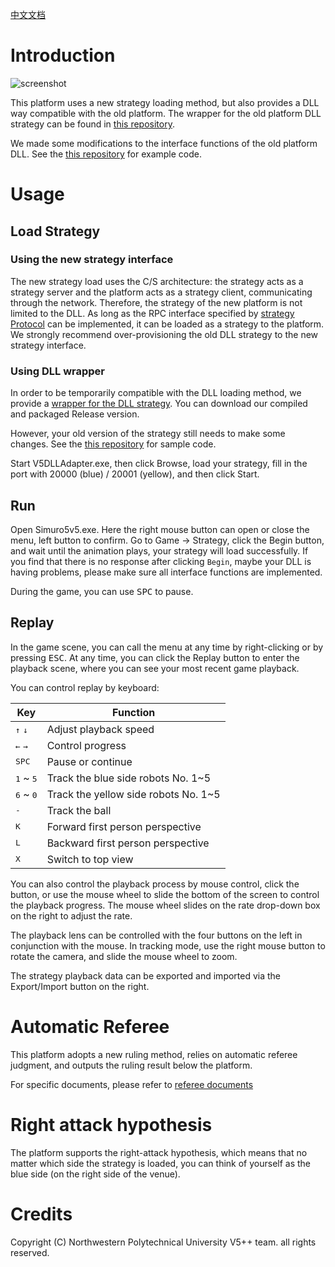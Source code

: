 [中文文档](https://github.com/npuv5pp/Simuro5v5/blob/master/README_ZH.md)

# Introduction

![screenshot](https://raw.githubusercontent.com/npuv5pp/Simuro5v5/c9e93546d63fe9776d34817f0733e41fba437067/Documents/screenshot.png)

This platform uses a new strategy loading method, but also provides a DLL way compatible with the old platform. The wrapper for the old platform DLL strategy can be found in [this repository](https://github.com/npuv5pp/V5DLLAdapter).

We made some modifications to the interface functions of the old platform DLL. See the [this repository](https://github.com/npuv5pp/DLLStrategy) for example code.

# Usage

## Load Strategy

### Using the new strategy interface

The new strategy load uses the C/S architecture: the strategy acts as a strategy server and the platform acts as a strategy client, communicating through the network. Therefore, the strategy of the new platform is not limited to the DLL. As long as the RPC interface specified by [strategy Protocol](https://github.com/npuv5pp/V5RPC) can be implemented, it can be loaded as a strategy to the platform. We strongly recommend over-provisioning the old DLL strategy to the new strategy interface.

### Using DLL wrapper

In order to be temporarily compatible with the DLL loading method, we provide a [wrapper for the DLL strategy](https://github.com/npuv5pp/V5DLLAdapter). You can download our compiled and packaged Release version.

However, your old version of the strategy still needs to make some changes. See the [this repository](https://github.com/npuv5pp/DLLStrategy) for sample code.

Start V5DLLAdapter.exe, then click Browse, load your strategy, fill in the port with 20000 (blue) / 20001 (yellow), and then click Start.

## Run

Open Simuro5v5.exe. Here the right mouse button can open or close the menu, left button to confirm. Go to Game -> Strategy, click the Begin button, and wait until the animation plays, your strategy will load successfully. If you find that there is no response after clicking `Begin`, maybe your DLL is having problems, please make sure all interface functions are implemented.

During the game, you can use <kbd>SPC</kbd> to pause.

## Replay

In the game scene, you can call the menu at any time by right-clicking or by pressing <kbd>ESC</kbd>. At any time, you can click the Replay button to enter the playback scene, where you can see your most recent game playback.

You can control replay by keyboard:

| Key                         | Function                             |
|-----------------------------|--------------------------------------|
| <kbd>↑</kbd> <kbd>↓</kbd>   | Adjust playback speed                |
| <kbd>←</kbd> <kbd>→</kbd>   | Control progress                     |
| <kbd>SPC</kbd>              | Pause or continue                    |
| <kbd>1</kbd> ~ <kbd>5</kbd> | Track the blue side robots No. 1~5   |
| <kbd>6</kbd> ~ <kbd>0</kbd> | Track the yellow side robots No. 1~5 |
| <kbd>-</kbd>                | Track the ball                       |
| <kbd>K</kbd>                | Forward first person perspective     |
| <kbd>L</kbd>                | Backward first person perspective    |
| <kbd>X</kbd>                | Switch to top view                   |

You can also control the playback process by mouse control, click the button, or use the mouse wheel to slide the bottom of the screen to control the playback progress. The mouse wheel slides on the rate drop-down box on the right to adjust the rate.

The playback lens can be controlled with the four buttons on the left in conjunction with the mouse. In tracking mode, use the right mouse button to rotate the camera, and slide the mouse wheel to zoom.

The strategy playback data can be exported and imported via the Export/Import button on the right.

# Automatic Referee
This platform adopts a new ruling method, relies on automatic referee judgment, and outputs the ruling result below the platform.

For specific documents, please refer to [referee documents](./Documents/Referee.md)

# Right attack hypothesis

The platform supports the right-attack hypothesis, which means that no matter which side the strategy is loaded, you can think of yourself as the blue side (on the right side of the venue). 

# Credits

Copyright (C) Northwestern Polytechnical University V5++ team. all rights reserved.
